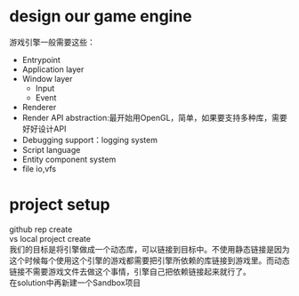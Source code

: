 # design our game engine
游戏引擎一般需要这些：  
* Entrypoint
* Application layer
* Window layer
  * Input
  * Event
* Renderer
* Render API abstraction:最开始用OpenGL，简单，如果要支持多种库，需要好好设计API
* Debugging support：logging system
* Script language
* Entity component system
* file io,vfs
# project setup
github rep create  
vs local project create  
我们的目标是将引擎做成一个动态库，可以链接到目标中。不使用静态链接是因为这个时候每个使用这个引擎的游戏都需要把引擎所依赖的库链接到游戏里。而动态链接不需要游戏文件去做这个事情，引擎自己把依赖链接起来就行了。  
在solution中再新建一个Sandbox项目 
<!--more-->
